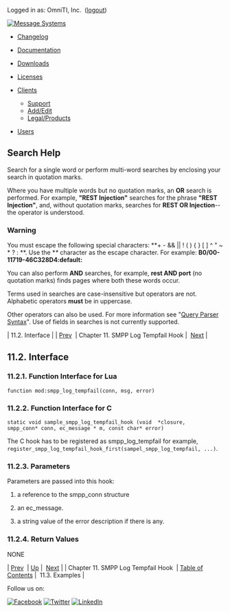 Logged in as: OmniTI, Inc.  ([logout](https://support.messagesystems.com/logout.php))

[![Message Systems](https://support.messagesystems.com/images/ms-white205.png)](https://support.messagesystems.com/start.php) 

*   [Changelog](https://support.messagesystems.com/start.php?show=changelog)
*   [Documentation](https://support.messagesystems.com/docs/)
*   [Downloads](https://support.messagesystems.com/start.php)

*   [Licenses](https://support.messagesystems.com/license_summary.php)
*   <a href="">Clients</a>
    *   [Support](https://support.messagesystems.com/cs.php)
    *   [Add/Edit](https://support.messagesystems.com/edit_client.php)
    *   [Legal/Products](https://support.messagesystems.com/edit_products.php)
*   [Users](https://support.messagesystems.com/edit_customer.php)

## Search Help

Search for a single word or perform multi-word searches by enclosing your search in quotation marks.

Where you have multiple words but no quotation marks, an **OR** search is performed. For example, **"REST Injection"** searches for the phrase **"REST Injection"**, and, without quotation marks, searches for **REST OR Injection**--the operator is understood.

### Warning

You must escape the following special characters: **+ - && || ! ( ) { } [ ] ^ " ~ * ? : \**. Use the **\** character as the escape character. For example: **B0/00-11719-46C328D4\:default\:**

You can also perform **AND** searches, for example, **rest AND port** (no quotation marks) finds pages where both these words occur.

Terms used in searches are case-insensitive but operators are not. Alphabetic operators **must** be in uppercase.

Other operators can also be used. For more information see "[Query Parser Syntax](https://lucene.apache.org/core/old_versioned_docs/versions/3_0_0/queryparsersyntax.html)". Use of fields in searches is not currently supported.

| 11.2. Interface |
| [Prev](SMPPLogTempfailHook.php)  | Chapter 11. SMPP Log Tempfail Hook |  [Next](SMPPLogTempfailHook.examples.php) |

## 11.2. Interface

### 11.2.1. Function Interface for Lua

`function mod:smpp_log_tempfail(conn, msg, error)`
### 11.2.2. Function Interface for C

```
static void sample_smpp_log_tempfail_hook (void  *closure,
smpp_conn* conn, ec_message * m, const char* error)
```

The C hook has to be registered as smpp_log_tempfail for example, `register_smpp_log_tempfail_hook_first(sampel_smpp_log_tempfail, ...)`.

### 11.2.3. Parameters

Parameters are passed into this hook:

1.  a reference to the smpp_conn structure

2.  an ec_message.

3.  a string value of the error description if there is any.

### 11.2.4. Return Values

NONE

| [Prev](SMPPLogTempfailHook.php)  | [Up](SMPPLogTempfailHook.php) |  [Next](SMPPLogTempfailHook.examples.php) |
| Chapter 11. SMPP Log Tempfail Hook  | [Table of Contents](index.php) |  11.3. Examples |

Follow us on:

[![Facebook](https://support.messagesystems.com/images/icon-facebook.png)](http://www.facebook.com/messagesystems) [![Twitter](https://support.messagesystems.com/images/icon-twitter.png)](http://twitter.com/#!/MessageSystems) [![LinkedIn](https://support.messagesystems.com/images/icon-linkedin.png)](http://www.linkedin.com/company/message-systems)